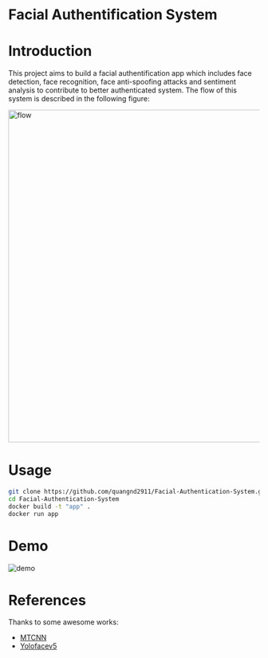 Facial Authentification System
=====

# Introduction

This project aims to build a facial authentification app which includes face detection, face recognition, face anti-spoofing attacks and sentiment analysis to contribute to better authenticated system. The flow of this system is described in the following figure:

<img width="667" alt="flow" src="https://user-images.githubusercontent.com/53470099/193404457-f3f0b163-5178-489c-8357-b838fa7dc9f4.png">

# Usage
```bash
git clone https://github.com/quangnd2911/Facial-Authentication-System.git
cd Facial-Authentication-System
docker build -t "app" .
docker run app
```
# Demo
![demo]()

# References
Thanks to some awesome works:

- [MTCNN](https://github.com/timesler/facenet-pytorch)
- [Yolofacev5](https://github.com/elyha7/yoloface)
